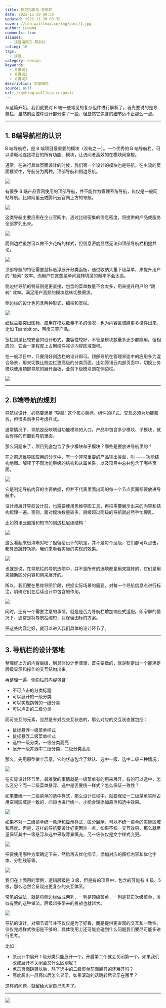 ```yaml
---
title: 规范指南五-导航栏
date: 2022-11-30 09:39
updated: 2022-11-30 09:39
cover: //cdn.wallleap.cn/img/post/1.jpg
author: Luwang
comments: true
aliases:
  - 规范指南五-导航栏
rating: 10
tags:
  - 规范
category: design
keywords:
  - 关键词1
  - 关键词2
  - 关键词3
description: 文章描述
source: null
url: //myblog.wallleap.cn/post/
---
```


从这篇开始，我们就要对 B 端一些常见的复杂组件进行解析了。首先要说的是导航栏，虽然前面控件设计部分讲了一些，但显然它包含的细节远不止那么一点。

---

## 1. B端导航栏的认识

B 端导航栏，是 B 端项目最重要的模块（没有之一）。一个优秀的 B 端导航栏，可以清晰地连接项目的所有功能、模块，让访问者高效的在模块间穿梭。

通常，在进行具体页面设计的时候，我们第一个设计的模块也是导航。在主流的页面框架中，导航分为两种，顶部导航和侧边导航。

![](https://cdn.wallleap.cn/img/pic/illustrtion/202211301030380.png)

有很多 B 端产品官网使用的顶部导航，并不能作为管理系统导航，仅仅是一般网站导航。比如阿里云或腾讯云官网上方的导航。

![](https://cdn.wallleap.cn/img/pic/illustrtion/202211301030381.png)

这类导航主要应用在企业官网中，通过比较密集的信息密度，将提供的产品或服务全部罗列出来。

![](https://cdn.wallleap.cn/img/pic/illustrtion/202211301030382.png)

而侧边栏虽然可以做不少花哨的样式，但信息密度显然无法和顶部导航栏相提并论。

![](https://cdn.wallleap.cn/img/pic/illustrtion/202211301030383.png)

顶部导航的特征需要鼠标悬浮展开分类面板，通过收纳大量下级菜单，来提升用户的 “检索” 效率。而用户在这些菜单间跳转切换的频率不会太高。

侧边栏导航的特征则是更直接，包含的菜单数量不会太多，用来提升用户的 “跳转” 效率。满足用户高频的模块跳转切换需求。

侧边栏的设计也包含两种形式，细栏和宽栏。

![](https://cdn.wallleap.cn/img/pic/illustrtion/202211301030384.png)

细栏主要突出图标，应用在模块数量不多的情况，也为内容区域腾更多控件出来。比如 Teambition、百度云等产品。

宽栏则是比较安全的设计形式，兼容性较好，不管是模块数量多还少都能用。但相应的，它会一定程度上占用控件减少内容区域面积。

在一般项目中，只要用好侧边栏的设计即可。顶部导航在管理界面中的应用多为混合场景，用来切换比侧边栏更高级的分类页面。比如腾讯云内部页面中，切换业务模块使用顶部导航的展开面板，业务下级模块则在侧边栏。

![](https://cdn.wallleap.cn/img/pic/illustrtion/202211301030385.png)

---

## 2. B端导航的规划

导航栏设计，必然要满足 “导航” 这个核心目标。组件的样式、交互必须为功能服务，但很多新手只考虑样式。

通常情况下，导航是反映项目功能模块的入口，产品中包含多少模块、子模块，就会有序的布置到导航里面。

那么问题来了，项目到底包含了多少模块和子模块？哪些是要放进导航里的？

在之前思维导图应用的分享中，有一个非常重要的产品输出类型，叫 —— 功能结构地图。解释了不同功能层级的结构和从属关系，以及项目中总共包含了哪些页面。

![](https://cdn.wallleap.cn/img/pic/illustrtion/202211301030386.png)

它是制定导航内容的主要依据，但并不代表里面出现的每一个节点页面都要放进导航中。

设计师展开导航设计前，也需要使用思维导图工具，再把需要展示出来的内容和结构梳理一遍。否则，面对模块数量较多，层级超过两级的导航就必然手忙脚乱。

比如腾讯云直播和短书的侧边栏层级结构：

![](https://cdn.wallleap.cn/img/pic/illustrtion/202211301030387.png)

这么看起来很清晰对吧？但留给设计的坑是，并不是每个层级，它们都可以点击，都具备跳转功能。我们来看看实际的实现的效果。

![](https://cdn.wallleap.cn/img/pic/illustrtion/202211301030388.png)

也就是说，在导航栏的导航选项中，并不是所有的选项都是用来跳转的，它们是用来辅助区分内容和用来展开的。

所以，我们要在思维导图阶段，根据实际场景的需要，对每一个导航信息点进行标注，明确它们在后续设计中包含的作用。

![](https://cdn.wallleap.cn/img/pic/illustrtion/202211301030389.png)

同时，还有一个需要注意的事情，就是是否为导航栏增加响应式适配。即窄屏的情况下，通常是将导航栏缩短，只保留图标的方案。

把这些内容定好，就可以进入我们具体的设计环节了。

---

## 3. 导航栏的设计落地

整理好上方的内容层级，到具体设计步骤里，首先要做的，就是制定出一个能满足层级显示和操作的交互结构出来。

再整理一遍，侧边栏的内容包含：

-   不可点击的分类标题
-   可以展开的一级分类
-   可以实现跳转的一级分类
-   可以点击的二级分类

而可交互的元素，显然是有对应交互状态的，那么对应的交互状态就包括：

-   鼠标悬浮一级菜单样式
-   鼠标悬浮二级菜单样式
-   选中一级分类，一级分类高亮
-   展开一级并选中二级分类，二级分类高亮

那么，先用原型做个示意，它的状态包含了默认、选中一级、选中二级三种情况：

![](https://cdn.wallleap.cn/img/pic/illustrtion/202211301030390.png)

在实际设计环节里，最难受的事情就是一级菜单有的用来展开，有的可以选中，怎么区分？而一二级菜单悬浮、选中是否要统一样式？怎么保证一致性？

如果要统一一二级菜单的选中样式，那么设计过程中，就要保证一二级菜单实际占用空间区域是一致的，间距也进行统一，才能合理添加悬浮和选中效果。

![](https://cdn.wallleap.cn/img/pic/illustrtion/202211301030391.png)

如果不对一二级菜单统一悬浮和显示样式，区分展示，可以不统一菜单的实际区域和高度。但是，这样的导航要设计好更困难一点。如果不统一交互效果，那么就尽量保证其中一级悬浮和选中采取背景填充，另一级仅仅是文字样式变更。

![](https://cdn.wallleap.cn/img/pic/illustrtion/202211301030392.png)

把要使用哪种方案确定下来，然后再去优化细节，添加对应的图标内容和优化字体、分割线等等。

![](https://cdn.wallleap.cn/img/pic/illustrtion/202211301030393.png)

我们在上面用的案例，逻辑层级是 3 级，但是有的项目中，包含的可能有 4 级、5 级，那么必然会呈现出更复杂的交互体系。

常见的做法，就是将侧边栏做成两列，一列是顶级菜单，一列是其它次级菜单，类似有赞的这种做法。层级越多带来的挑战也就越大。

![](https://cdn.wallleap.cn/img/pic/illustrtion/202211301030394.png)

导航的设计，对细节调节并不仅仅是为了好看，而是提供更直观的交互和一致性。仅仅完成样式依旧是不够的，具体使用上还可能会碰到什么问题我们要尽可能多进行思考。

比如：

-   原设计中展开 1 级分类只能展开一个，开启第二个就会关闭第一个，如果我们改成展开不关闭会又什么区别呢？
-   点击页面跳转以后，除了选中的二级菜单前面展开的还展开吗？
-   高度超出一屏高以后怎么显示，如果滚动的话跳转后显示在哪里？

这样的问题，就留给大家自己思考了。

---

![](https://cdn.wallleap.cn/img/pic/illustrtion/202211301030395.png)